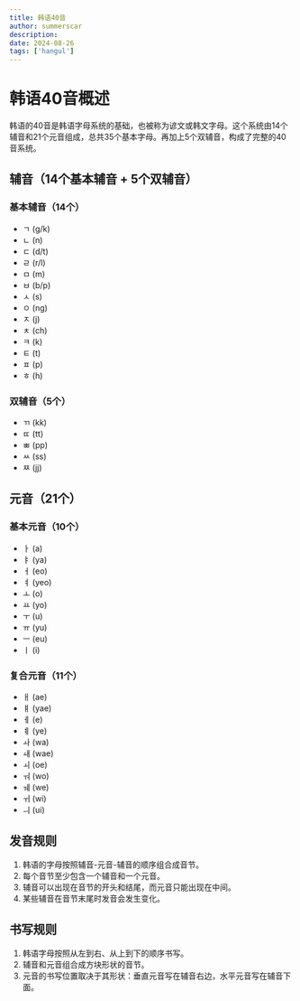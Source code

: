```yaml
---
title: 韩语40音
author: summerscar
description:
date: 2024-08-26
tags: ['hangul']
---
```


# 韩语40音概述

韩语的40音是韩语字母系统的基础，也被称为谚文或韩文字母。这个系统由14个辅音和21个元音组成，总共35个基本字母。再加上5个双辅音，构成了完整的40音系统。

## 辅音（14个基本辅音 + 5个双辅音）

### 基本辅音（14个）
- ㄱ (g/k)
- ㄴ (n)
- ㄷ (d/t)
- ㄹ (r/l)
- ㅁ (m)
- ㅂ (b/p)
- ㅅ (s)
- ㅇ (ng)
- ㅈ (j)
- ㅊ (ch)
- ㅋ (k)
- ㅌ (t)
- ㅍ (p)
- ㅎ (h)

### 双辅音（5个）
- ㄲ (kk)
- ㄸ (tt)
- ㅃ (pp)
- ㅆ (ss)
- ㅉ (jj)

## 元音（21个）

### 基本元音（10个）
- ㅏ (a)
- ㅑ (ya)
- ㅓ (eo)
- ㅕ (yeo)
- ㅗ (o)
- ㅛ (yo)
- ㅜ (u)
- ㅠ (yu)
- ㅡ (eu)
- ㅣ (i)

### 复合元音（11个）
- ㅐ (ae)
- ㅒ (yae)
- ㅔ (e)
- ㅖ (ye)
- ㅘ (wa)
- ㅙ (wae)
- ㅚ (oe)
- ㅝ (wo)
- ㅞ (we)
- ㅟ (wi)
- ㅢ (ui)

## 发音规则

1. 韩语的字母按照辅音-元音-辅音的顺序组合成音节。
2. 每个音节至少包含一个辅音和一个元音。
3. 辅音可以出现在音节的开头和结尾，而元音只能出现在中间。
4. 某些辅音在音节末尾时发音会发生变化。

## 书写规则

1. 韩语字母按照从左到右、从上到下的顺序书写。
2. 辅音和元音组合成方块形状的音节。
3. 元音的书写位置取决于其形状：垂直元音写在辅音右边，水平元音写在辅音下面。
